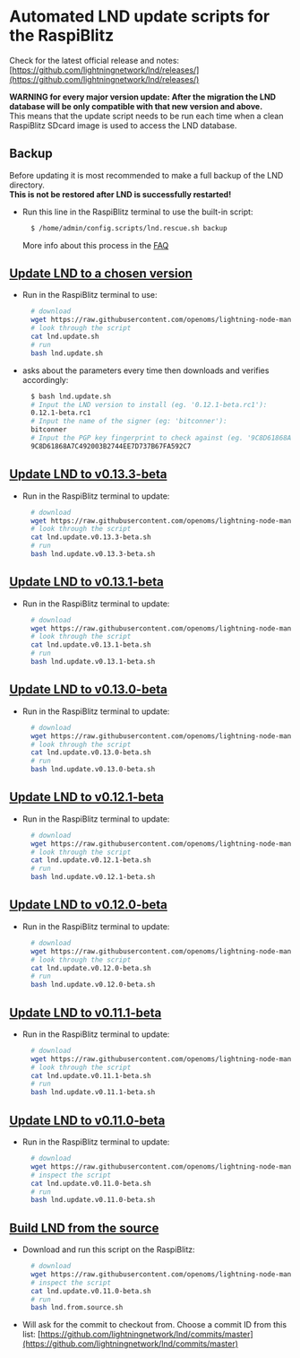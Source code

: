 # Automated LND update scripts for the RaspiBlitz

Check for the latest official release and notes: [https://github.com/lightningnetwork/lnd/releases/](https://github.com/lightningnetwork/lnd/releases/)

**WARNING for every major version update: After the migration the LND database will be only compatible with that new version and above.**  
This means that the update script needs to be run each time when a clean RaspiBlitz SDcard image is used to access the LND database.

## Backup

Before updating it is most recommended to make a full backup of the LND directory.  
**This is not be restored after LND is successfully restarted!**

* Run this line in the RaspiBlitz terminal to use the built-in script:

  ```bash
    $ /home/admin/config.scripts/lnd.rescue.sh backup
  ```

  More info about this process in the [FAQ](https://github.com/rootzoll/raspiblitz/blob/master/FAQ.md#2-making-a-complete-lnd-data-backup)

## [Update LND to a chosen version](https://github.com/openoms/lightning-node-management/tree/4d79ea41252f3fb2729aa9c2bd2be591b7c98299/lnd.updates/lnd.update.sh)

* Run in the RaspiBlitz terminal to use:

  ```bash
    # download
    wget https://raw.githubusercontent.com/openoms/lightning-node-management/master/lnd.updates/lnd.update.sh
    # look through the script
    cat lnd.update.sh
    # run
    bash lnd.update.sh
  ```

* asks about the parameters every time then downloads and verifies accordingly:

  ```bash
    $ bash lnd.update.sh
    # Input the LND version to install (eg. '0.12.1-beta.rc1'):
    0.12.1-beta.rc1
    # Input the name of the signer (eg: 'bitconner'):
    bitconner
    # Input the PGP key fingerprint to check against (eg. '9C8D61868A7C492003B2744EE7D737B67FA592C7'):
    9C8D61868A7C492003B2744EE7D737B67FA592C7
  ```

## [Update LND to v0.13.3-beta](https://github.com/openoms/lightning-node-management/blob/master/lnd.updates/lnd.update.v0.13.3-beta.sh)

* Run in the RaspiBlitz terminal to update:

  ```bash
    # download
    wget https://raw.githubusercontent.com/openoms/lightning-node-management/master/lnd.updates/lnd.update.v0.13.3-beta.sh
    # look through the script
    cat lnd.update.v0.13.3-beta.sh
    # run
    bash lnd.update.v0.13.3-beta.sh
  ```

## [Update LND to v0.13.1-beta](https://github.com/openoms/lightning-node-management/blob/master/lnd.updates/lnd.update.v0.13.1-beta.sh)

* Run in the RaspiBlitz terminal to update:

  ```bash
    # download
    wget https://raw.githubusercontent.com/openoms/lightning-node-management/master/lnd.updates/lnd.update.v0.13.1-beta.sh
    # look through the script
    cat lnd.update.v0.13.1-beta.sh
    # run
    bash lnd.update.v0.13.1-beta.sh
  ```

## [Update LND to v0.13.0-beta](https://github.com/openoms/lightning-node-management/blob/master/lnd.updates/lnd.update.v0.13.0-beta.sh)

* Run in the RaspiBlitz terminal to update:

  ```bash
    # download
    wget https://raw.githubusercontent.com/openoms/lightning-node-management/master/lnd.updates/lnd.update.v0.13.0-beta.sh
    # look through the script
    cat lnd.update.v0.13.0-beta.sh
    # run
    bash lnd.update.v0.13.0-beta.sh
  ```

## [Update LND to v0.12.1-beta](https://github.com/openoms/lightning-node-management/blob/master/lnd.updates/lnd.update.v0.12.1-beta.sh)

* Run in the RaspiBlitz terminal to update:

  ```bash
    # download
    wget https://raw.githubusercontent.com/openoms/lightning-node-management/master/lnd.updates/lnd.update.v0.12.1-beta.sh
    # look through the script
    cat lnd.update.v0.12.1-beta.sh
    # run
    bash lnd.update.v0.12.1-beta.sh
  ```

## [Update LND to v0.12.0-beta](https://github.com/openoms/lightning-node-management/blob/master/lnd.updates/lnd.update.v0.12.0-beta.sh)

* Run in the RaspiBlitz terminal to update:

  ```bash
    # download
    wget https://raw.githubusercontent.com/openoms/lightning-node-management/master/lnd.updates/lnd.update.v0.12.0-beta.sh
    # look through the script
    cat lnd.update.v0.12.0-beta.sh
    # run
    bash lnd.update.v0.12.0-beta.sh
  ```

## [Update LND to v0.11.1-beta](https://github.com/openoms/lightning-node-management/blob/master/lnd.updates/lnd.update.v0.11.1-beta.sh)

* Run in the RaspiBlitz terminal to update:

  ```bash
    # download
    wget https://raw.githubusercontent.com/openoms/lightning-node-management/master/lnd.updates/lnd.update.v0.11.1-beta.sh
    # look through the script
    cat lnd.update.v0.11.1-beta.sh
    # run
    bash lnd.update.v0.11.1-beta.sh
  ```

## [Update LND to v0.11.0-beta](https://github.com/openoms/lightning-node-management/blob/master/lnd.updates/lnd.update.v0.11.0-beta.sh)

* Run in the RaspiBlitz terminal to update:

  ```bash
    # download
    wget https://raw.githubusercontent.com/openoms/lightning-node-management/master/lnd.updates/lnd.update.v0.11.0-beta.sh
    # inspect the script
    cat lnd.update.v0.11.0-beta.sh
    # run
    bash lnd.update.v0.11.0-beta.sh
  ```

## [Build LND from the source](https://github.com/openoms/lightning-node-management/tree/4d79ea41252f3fb2729aa9c2bd2be591b7c98299/lnd.updates/lnd.from.source.sh)

* Download and run this script on the RaspiBlitz:

  ```bash
    # download
    wget https://raw.githubusercontent.com/openoms/lightning-node-management/master/lnd.updates/lnd.from.source.sh 
    # inspect the script
    cat lnd.update.v0.11.0-beta.sh
    # run
    bash lnd.from.source.sh
  ```

* Will ask for the commit to checkout from. Choose a commit ID from this list: [https://github.com/lightningnetwork/lnd/commits/master](https://github.com/lightningnetwork/lnd/commits/master)

